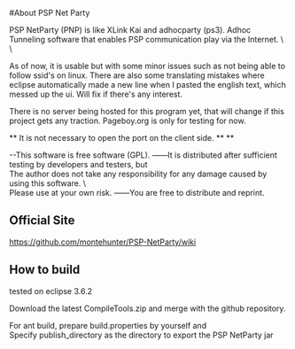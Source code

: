 #About PSP Net Party

PSP NetParty (PNP) is like XLink Kai and adhocparty (ps3).
Adhoc Tunneling software that enables PSP communication play via the Internet. \ \

As of now, it is usable but with some minor issues such as not being able to follow ssid's on linux.
There are also some translating mistakes where eclipse automatically made a new line when I pasted the english text, which messed up the ui. Will fix if there's any interest.

There is no server being hosted for this program yet, that will change if this project gets any traction. Pageboy.org is only for testing for now.

** It is not necessary to open the port on the client side. ** **

--This software is free software (GPL).
――It is distributed after sufficient testing by developers and testers, but \
  The author does not take any responsibility for any damage caused by using this software. \ \
  Please use at your own risk.
――You are free to distribute and reprint.

## Official Site
https://github.com/montehunter/PSP-NetParty/wiki


## How to build

tested on eclipse 3.6.2

Download the latest CompileTools.zip and merge with the github repository.

For ant build, prepare build.properties by yourself and \
Specify publish_directory as the directory to export the PSP NetParty jar
